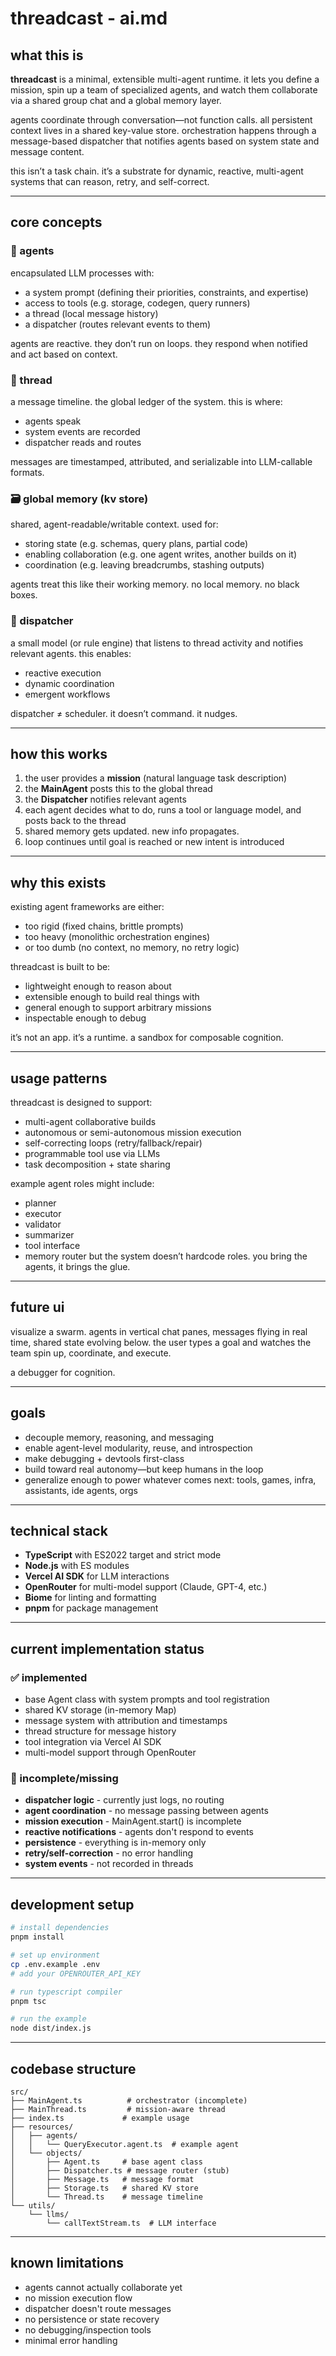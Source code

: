 # threadcast - ai.md

## what this is

**threadcast** is a minimal, extensible multi-agent runtime. it lets you define a mission, spin up a team of specialized agents, and watch them collaborate via a shared group chat and a global memory layer.

agents coordinate through conversation—not function calls. all persistent context lives in a shared key-value store. orchestration happens through a message-based dispatcher that notifies agents based on system state and message content.

this isn’t a task chain. it’s a substrate for dynamic, reactive, multi-agent systems that can reason, retry, and self-correct.

---

## core concepts

### 🧠 agents  
encapsulated LLM processes with:
- a system prompt (defining their priorities, constraints, and expertise)
- access to tools (e.g. storage, codegen, query runners)
- a thread (local message history)
- a dispatcher (routes relevant events to them)

agents are reactive. they don’t run on loops. they respond when notified and act based on context.

### 💬 thread  
a message timeline. the global ledger of the system. this is where:
- agents speak
- system events are recorded
- dispatcher reads and routes

messages are timestamped, attributed, and serializable into LLM-callable formats.

### 🗃️ global memory (kv store)  
shared, agent-readable/writable context. used for:
- storing state (e.g. schemas, query plans, partial code)
- enabling collaboration (e.g. one agent writes, another builds on it)
- coordination (e.g. leaving breadcrumbs, stashing outputs)

agents treat this like their working memory. no local memory. no black boxes.

### 📣 dispatcher  
a small model (or rule engine) that listens to thread activity and notifies relevant agents. this enables:
- reactive execution
- dynamic coordination
- emergent workflows

dispatcher ≠ scheduler. it doesn’t command. it nudges.

---

## how this works

1. the user provides a **mission** (natural language task description)
2. the **MainAgent** posts this to the global thread
3. the **Dispatcher** notifies relevant agents
4. each agent decides what to do, runs a tool or language model, and posts back to the thread
5. shared memory gets updated. new info propagates.
6. loop continues until goal is reached or new intent is introduced

---

## why this exists

existing agent frameworks are either:
- too rigid (fixed chains, brittle prompts)
- too heavy (monolithic orchestration engines)
- or too dumb (no context, no memory, no retry logic)

threadcast is built to be:
- lightweight enough to reason about
- extensible enough to build real things with
- general enough to support arbitrary missions
- inspectable enough to debug

it’s not an app. it’s a runtime. a sandbox for composable cognition.

---

## usage patterns

threadcast is designed to support:
- multi-agent collaborative builds
- autonomous or semi-autonomous mission execution
- self-correcting loops (retry/fallback/repair)
- programmable tool use via LLMs
- task decomposition + state sharing

example agent roles might include:
- planner
- executor
- validator
- summarizer
- tool interface
- memory router
but the system doesn’t hardcode roles. you bring the agents, it brings the glue.

---

## future ui

visualize a swarm. agents in vertical chat panes, messages flying in real time, shared state evolving below. the user types a goal and watches the team spin up, coordinate, and execute.

a debugger for cognition.

---

## goals

- decouple memory, reasoning, and messaging
- enable agent-level modularity, reuse, and introspection
- make debugging + devtools first-class
- build toward real autonomy—but keep humans in the loop
- generalize enough to power whatever comes next: tools, games, infra, assistants, ide agents, orgs

---

## technical stack

- **TypeScript** with ES2022 target and strict mode
- **Node.js** with ES modules
- **Vercel AI SDK** for LLM interactions
- **OpenRouter** for multi-model support (Claude, GPT-4, etc.)
- **Biome** for linting and formatting
- **pnpm** for package management

---

## current implementation status

### ✅ implemented
- base Agent class with system prompts and tool registration
- shared KV storage (in-memory Map)
- message system with attribution and timestamps
- thread structure for message history
- tool integration via Vercel AI SDK
- multi-model support through OpenRouter

### 🚧 incomplete/missing
- **dispatcher logic** - currently just logs, no routing
- **agent coordination** - no message passing between agents
- **mission execution** - MainAgent.start() is incomplete
- **reactive notifications** - agents don't respond to events
- **persistence** - everything is in-memory only
- **retry/self-correction** - no error handling
- **system events** - not recorded in threads

---

## development setup

```bash
# install dependencies
pnpm install

# set up environment
cp .env.example .env
# add your OPENROUTER_API_KEY

# run typescript compiler
pnpm tsc

# run the example
node dist/index.js
```

---

## codebase structure

```
src/
├── MainAgent.ts          # orchestrator (incomplete)
├── MainThread.ts         # mission-aware thread
├── index.ts             # example usage
├── resources/
│   ├── agents/
│   │   └── QueryExecutor.agent.ts  # example agent
│   └── objects/
│       ├── Agent.ts     # base agent class
│       ├── Dispatcher.ts # message router (stub)
│       ├── Message.ts   # message format
│       ├── Storage.ts   # shared KV store
│       └── Thread.ts    # message timeline
└── utils/
    └── llms/
        └── callTextStream.ts  # LLM interface
```

---

## known limitations

- agents cannot actually collaborate yet
- no mission execution flow
- dispatcher doesn't route messages
- no persistence or state recovery
- no debugging/inspection tools
- minimal error handling